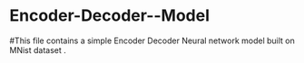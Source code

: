 # Encoder-Decoder--Model
#This file contains a simple Encoder Decoder Neural network model built on MNist dataset .
